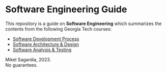 # Software Engineering Guide

This repository is a guide on **Software Engineering** which summarizes the contents from the following Georgia Tech courses:

- [Software Development Process](https://www.udacity.com/course/software-development-process--ud805)
- [Software Architecture & Design](https://www.udacity.com/course/software-architecture-design--ud821)
- [Software Analysis & Testing](https://www.udacity.com/course/software-analysis-testing--ud333)

Mikel Sagardia, 2023.  
No guarantees.
